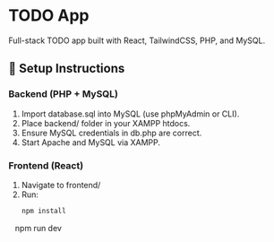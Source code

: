 # TODO App

Full-stack TODO app built with React, TailwindCSS, PHP, and MySQL.

## 🔧 Setup Instructions

### Backend (PHP + MySQL)

1. Import database.sql into MySQL (use phpMyAdmin or CLI).
2. Place backend/ folder in your XAMPP htdocs.
3. Ensure MySQL credentials in db.php are correct.
4. Start Apache and MySQL via XAMPP.

### Frontend (React)

1. Navigate to frontend/
2. Run:
   ```bash
   npm install
   npm run dev
